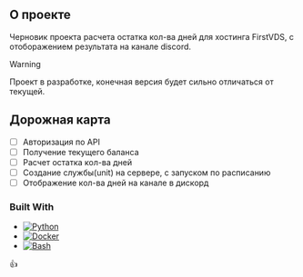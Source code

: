 <!-- ABOUT THE PROJECT -->
## О проекте

Черновик проекта расчета остатка кол-ва дней для хостинга FirstVDS, с отоборажением результата на канале discord.

> [!WARNING]
> Проект в разработке, конечная версия будет сильно отличаться от текущей.


<!-- ROADMAP -->
## Дорожная карта

- [ ] Авторизация по API
- [ ] Получение текущего баланса
- [ ] Расчет остатка кол-ва дней
- [ ] Создание службы(unit) на сервере, с запуском по расписанию
- [ ] Отображение кол-ва дней на канале в дискорд

### Built With

* [![Python][Python.org]][Python-url]
* [![Docker][Docker.com]][Docker-url]
* [![Bash][Bash.org]][Bash-url]


<!-- MARKDOWN LINKS & IMAGES -->
<!-- https://www.markdownguide.org/basic-syntax/#reference-style-links -->
[Python.org]: https://www.python.org/static/img/python-logo.png
[Python-url]: https://www.python.org/

[Docker.com]: https://www.docker.com/wp-content/uploads/2023/04/cropped-Docker-favicon-192x192.png
[Docker-url]: https://docker.com/

[Bash.org]: https://gnu.org/graphics/heckert_gnu.transp.small.png
[Bash-url]: https://gnu.org/

:+1:
